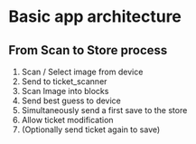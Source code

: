 # Basic app architecture

## From Scan to Store process

1. Scan / Select image from device
2. Send to ticket_scanner
3. Scan Image into blocks
4. Send best guess to device
5. Simultaneously send a first save to the store
6. Allow ticket modification
7. (Optionally send ticket again to save)


